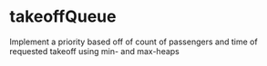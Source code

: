 # takeoffQueue
Implement a priority based off of count of passengers and time of requested takeoff using min- and max-heaps
